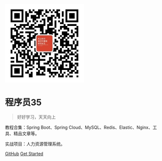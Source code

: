 ![logo](images/config/cxy35_258.jpg)

# 程序员35

> 好好学习，天天向上

教程合集：Spring Boot、Spring Cloud、MySQL、Redis、Elastic、Nginx、工具、精品文章等。

实战项目：人力资源管理系统。

[GitHub](https://github.com/cxy35)
[Get Started](README.md)
